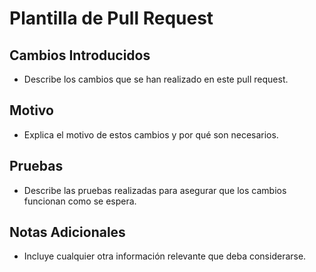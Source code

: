 # Plantilla de Pull Request

## Cambios Introducidos
- Describe los cambios que se han realizado en este pull request.

## Motivo
- Explica el motivo de estos cambios y por qué son necesarios.

## Pruebas

- Describe las pruebas realizadas para asegurar que los cambios funcionan como se espera.

## Notas Adicionales

- Incluye cualquier otra información relevante que deba considerarse.

